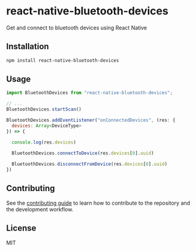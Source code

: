 # react-native-bluetooth-devices

Get and connect to bluetooth devices using React Native

## Installation

```sh
npm install react-native-bluetooth-devices
```

## Usage

```js
import BluetoothDevices from "react-native-bluetooth-devices";

// ...
BluetoothDevices.startScan()

BluetoothDevices.addEventListener("onConnectedDevices", (res: {
  devices: Array<DeviceType>
}) => {

  console.log(res.devices)

  BluetoothDevices.connectToDevice(res.devices[0].uuid)
  
  BluetoothDevices.disconnectFromDevice(res.devices[0].uuid)
})
```

## Contributing

See the [contributing guide](CONTRIBUTING.md) to learn how to contribute to the repository and the development workflow.

## License

MIT
